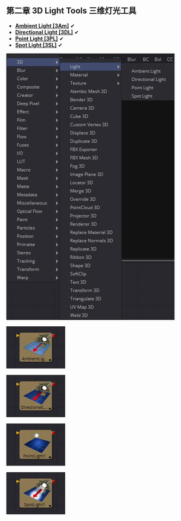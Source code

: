 ## 第二章 3D Light Tools 三维灯光工具

- **[Ambient Light [3Am]](./Ambient%20Light%20[3Am].md)** ✔
- **[Directional Light [3DL]](./Directional%20Light%20[3DL].md)** ✔
- **[Point Light [3PL]](./Point%20Light%20[3PL].md)** ✔
- **[Spot Light [3SL]](./Spot%20Light%20[3SL].md)** ✔

![index_menu](images/index_menu.png)

![index_AmbientLight](images/index_AmbientLight.jpg)

![index_DirectionalLight](images/index_DirectionalLight.jpg)

![index_PointLight](images/index_PointLight.jpg)

![index_SpotLight](images/index_SpotLight.jpg)


